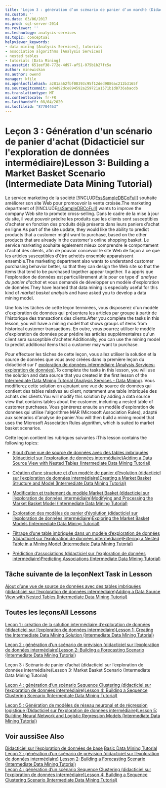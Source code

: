 ```yaml
---
title: 'Leçon 3 : génération d’un scénario de panier d’un marché (Didacticiel intermédiaire sur l’exploration de données) | Microsoft Docs'
ms.custom: ''
ms.date: 03/06/2017
ms.prod: sql-server-2014
ms.reviewer: ''
ms.technology: analysis-services
ms.topic: conceptual
helpviewer_keywords:
- data mining [Analysis Services], tutorials
- association algorithms [Analysis Services]
- nested tables
- tutorials [Data Mining]
ms.assetid: 651eef38-772e-4d97-af51-075b1b27fc5a
author: minewiskan
ms.author: owend
manager: kfile
ms.openlocfilehash: a281aa62fbf08393c95f12ded9886ac212b3165f
ms.sourcegitcommit: ad4d92dce894592a259721a1571b1d8736abacdb
ms.translationtype: MT
ms.contentlocale: fr-FR
ms.lasthandoff: 08/04/2020
ms.locfileid: "87704463"
---
```

# <a name="lesson-3-building-a-market-basket-scenario-intermediate-data-mining-tutorial"></a><span data-ttu-id="ff538-102">Leçon 3 : Génération d'un scénario de panier d'achat (Didacticiel sur l'exploration de données intermédiaire)</span><span class="sxs-lookup"><span data-stu-id="ff538-102">Lesson 3: Building a Market Basket Scenario (Intermediate Data Mining Tutorial)</span></span>
  <span data-ttu-id="ff538-103">Le service marketing de la société [!INCLUDE[ssSampleDBCoFull](../includes/sssampledbcofull-md.md)] souhaite améliorer son site Web pour promouvoir la vente croisée.</span><span class="sxs-lookup"><span data-stu-id="ff538-103">The marketing department of [!INCLUDE[ssSampleDBCoFull](../includes/sssampledbcofull-md.md)] wants to improve the company Web site to promote cross-selling.</span></span> <span data-ttu-id="ff538-104">Dans le cadre de la mise à jour du site, il veut pouvoir prédire les produits que les clients sont susceptibles d'acheter en fonction des produits déjà présents dans leurs paniers d'achat en ligne.</span><span class="sxs-lookup"><span data-stu-id="ff538-104">As part of the site update, they would like the ability to predict products that a customer might want to purchase, based on the other products that are already in the customer's online shopping basket.</span></span> <span data-ttu-id="ff538-105">Le service marketing souhaite également mieux comprendre le comportement d'achat des clients, afin de pouvoir concevoir le site Web de façon à ce que les articles susceptibles d'être achetés ensemble apparaissent ensemble.</span><span class="sxs-lookup"><span data-stu-id="ff538-105">The marketing department also wants to understand customer purchasing behavior better, so that they can design the Web site so that the items that tend to be purchased together appear together.</span></span> <span data-ttu-id="ff538-106">Il a appris que l'exploration de données est particulièrement utile pour ce type d' *analyse du panier d'achat* et vous demandé de développer un modèle d'exploration de données.</span><span class="sxs-lookup"><span data-stu-id="ff538-106">They have learned that data mining is especially useful for this kind of *market basket analysis* and have asked you to develop a data mining model.</span></span>  
  
 <span data-ttu-id="ff538-107">Une fois les tâches de cette leçon terminées, vous disposerez d'un modèle d'exploration de données qui présentera les articles par groupe à partir de l'historique des transactions des clients.</span><span class="sxs-lookup"><span data-stu-id="ff538-107">After you complete the tasks in this lesson, you will have a mining model that shows groups of items from historical customer transactions.</span></span> <span data-ttu-id="ff538-108">En outre, vous pourrez utiliser le modèle d'exploration de données pour prédire les articles supplémentaires qu'un client sera susceptible d'acheter.</span><span class="sxs-lookup"><span data-stu-id="ff538-108">Additionally, you can use the mining model to predict additional items that a customer may want to purchase.</span></span>  
  
 <span data-ttu-id="ff538-109">Pour effectuer les tâches de cette leçon, vous allez utiliser la solution et la source de données que vous avez créées dans la première leçon du didacticiel sur l' [exploration de données intermédiaire &#40;Analysis Services-exploration de données&#41;](../../2014/tutorials/intermediate-data-mining-tutorial-analysis-services-data-mining.md).</span><span class="sxs-lookup"><span data-stu-id="ff538-109">To complete the tasks in this lesson, you will use the solution and data source that you created in the first lesson of the [Intermediate Data Mining Tutorial &#40;Analysis Services - Data Mining&#41;](../../2014/tutorials/intermediate-data-mining-tutorial-analysis-services-data-mining.md).</span></span> <span data-ttu-id="ff538-110">Vous modifierez cette solution en ajoutant une vue de source de données qui contient des tables relatives au client, notamment une table imbriquée des achats des clients.</span><span class="sxs-lookup"><span data-stu-id="ff538-110">You will modify this solution by adding a data source view that contains tables about the customer, including a nested table of customer purchases.</span></span>  <span data-ttu-id="ff538-111">Vous générerez ensuite un modèle d'exploration de données qui utilise l'algorithme MAR (Microsoft Association Rules), adapté aux scénarios d'analyse de panier.</span><span class="sxs-lookup"><span data-stu-id="ff538-111">You will then build a mining model that uses the Microsoft Association Rules algorithm, which is suited to market basket scenarios.</span></span>  
  
 <span data-ttu-id="ff538-112">Cette leçon contient les rubriques suivantes :</span><span class="sxs-lookup"><span data-stu-id="ff538-112">This lesson contains the following topics:</span></span>  
  
-   [<span data-ttu-id="ff538-113">Ajout d’une vue de source de données avec des tables imbriquées &#40;didacticiel sur l’exploration de données intermédiaire&#41;</span><span class="sxs-lookup"><span data-stu-id="ff538-113">Adding a Data Source View with Nested Tables &#40;Intermediate Data Mining Tutorial&#41;</span></span>](../../2014/tutorials/adding-a-data-source-view-with-nested-tables-intermediate-data-mining-tutorial.md)  
  
-   [<span data-ttu-id="ff538-114">Création d’une structure et d’un modèle de panier d’évolution &#40;didacticiel sur l’exploration de données intermédiaire&#41;</span><span class="sxs-lookup"><span data-stu-id="ff538-114">Creating a Market Basket Structure and Model &#40;Intermediate Data Mining Tutorial&#41;</span></span>](../../2014/tutorials/creating-a-market-basket-structure-and-model-intermediate-data-mining-tutorial.md)  
  
-   [<span data-ttu-id="ff538-115">Modification et traitement du modèle Market Basket &#40;didacticiel sur l’exploration de données intermédiaire&#41;</span><span class="sxs-lookup"><span data-stu-id="ff538-115">Modifying and Processing the Market Basket Model &#40;Intermediate Data Mining Tutorial&#41;</span></span>](../../2014/tutorials/modify-process-market-basket-model-intermediate-data-mining-tutorial.md)  
  
-   [<span data-ttu-id="ff538-116">Exploration des modèles de panier d’évolution &#40;didacticiel sur l’exploration de données intermédiaire&#41;</span><span class="sxs-lookup"><span data-stu-id="ff538-116">Exploring the Market Basket Models &#40;Intermediate Data Mining Tutorial&#41;</span></span>](../../2014/tutorials/exploring-the-market-basket-models-intermediate-data-mining-tutorial.md)  
  
-   [<span data-ttu-id="ff538-117">Filtrage d’une table imbriquée dans un modèle d’exploration de données &#40;didacticiel sur l’exploration de données intermédiaire&#41;</span><span class="sxs-lookup"><span data-stu-id="ff538-117">Filtering a Nested Table in a Mining Model &#40;Intermediate Data Mining Tutorial&#41;</span></span>](../../2014/tutorials/filtering-a-nested-table-in-a-mining-model-intermediate-data-mining-tutorial.md)  
  
-   [<span data-ttu-id="ff538-118">Prédiction d’associations &#40;didacticiel sur l’exploration de données intermédiaire&#41;</span><span class="sxs-lookup"><span data-stu-id="ff538-118">Predicting Associations &#40;Intermediate Data Mining Tutorial&#41;</span></span>](../../2014/tutorials/predicting-associations-intermediate-data-mining-tutorial.md)  
  
## <a name="next-task-in-lesson"></a><span data-ttu-id="ff538-119">Tâche suivante de la leçon</span><span class="sxs-lookup"><span data-stu-id="ff538-119">Next Task in Lesson</span></span>  
 [<span data-ttu-id="ff538-120">Ajout d’une vue de source de données avec des tables imbriquées &#40;didacticiel sur l’exploration de données intermédiaire&#41;</span><span class="sxs-lookup"><span data-stu-id="ff538-120">Adding a Data Source View with Nested Tables &#40;Intermediate Data Mining Tutorial&#41;</span></span>](../../2014/tutorials/adding-a-data-source-view-with-nested-tables-intermediate-data-mining-tutorial.md)  
  
## <a name="all-lessons"></a><span data-ttu-id="ff538-121">Toutes les leçons</span><span class="sxs-lookup"><span data-stu-id="ff538-121">All Lessons</span></span>  
 [<span data-ttu-id="ff538-122">Leçon 1 : création de la solution intermédiaire d’exploration de données &#40;didacticiel sur l’exploration de données intermédiaire&#41;</span><span class="sxs-lookup"><span data-stu-id="ff538-122">Lesson 1: Creating the Intermediate Data Mining Solution &#40;Intermediate Data Mining Tutorial&#41;</span></span>](../../2014/tutorials/lesson-1-create-solution-intermediate-data-mining-tutorial.md)  
  
 [<span data-ttu-id="ff538-123">Leçon 2 : génération d’un scénario de prévision &#40;didacticiel sur l’exploration de données intermédiaire&#41;</span><span class="sxs-lookup"><span data-stu-id="ff538-123">Lesson 2: Building a Forecasting Scenario &#40;Intermediate Data Mining Tutorial&#41;</span></span>](../../2014/tutorials/lesson-2-building-a-forecasting-scenario-intermediate-data-mining-tutorial.md)  
  
 <span data-ttu-id="ff538-124">Leçon 3 : Scénario de panier d’achat (didacticiel sur l’exploration de données intermédiaire)</span><span class="sxs-lookup"><span data-stu-id="ff538-124">Lesson 3: Market Basket Scenario (Intermediate Data Mining Tutorial)</span></span>  
  
 [<span data-ttu-id="ff538-125">Leçon 4 : génération d’un scénario Sequence Clustering &#40;didacticiel sur l’exploration de données intermédiaire&#41;</span><span class="sxs-lookup"><span data-stu-id="ff538-125">Lesson 4: Building a Sequence Clustering Scenario &#40;Intermediate Data Mining Tutorial&#41;</span></span>](../../2014/tutorials/lesson-4-build-sequence-clustering-scenario-intermediate-data-mining.md)  
  
 [<span data-ttu-id="ff538-126">Leçon 5 : Génération de modèles de réseau neuronal et de régression logistique &#40;Didacticiel sur l’exploration de données intermédiaire&#41;</span><span class="sxs-lookup"><span data-stu-id="ff538-126">Lesson 5: Building Neural Network and Logistic Regression Models &#40;Intermediate Data Mining Tutorial&#41;</span></span>](../../2014/tutorials/lesson-5-build-models-intermediate-data-mining-tutorial.md)  
  
## <a name="see-also"></a><span data-ttu-id="ff538-127">Voir aussi</span><span class="sxs-lookup"><span data-stu-id="ff538-127">See Also</span></span>  
 <span data-ttu-id="ff538-128">[Didacticiel sur l’exploration de données de base](../../2014/tutorials/basic-data-mining-tutorial.md) </span><span class="sxs-lookup"><span data-stu-id="ff538-128">[Basic Data Mining Tutorial](../../2014/tutorials/basic-data-mining-tutorial.md) </span></span>  
 <span data-ttu-id="ff538-129">[Leçon 2 : génération d’un scénario de prévision &#40;didacticiel sur l’exploration de données intermédiaire&#41;](../../2014/tutorials/lesson-2-building-a-forecasting-scenario-intermediate-data-mining-tutorial.md) </span><span class="sxs-lookup"><span data-stu-id="ff538-129">[Lesson 2: Building a Forecasting Scenario &#40;Intermediate Data Mining Tutorial&#41;](../../2014/tutorials/lesson-2-building-a-forecasting-scenario-intermediate-data-mining-tutorial.md) </span></span>  
 [<span data-ttu-id="ff538-130">Leçon 4 : génération d’un scénario Sequence Clustering &#40;didacticiel sur l’exploration de données intermédiaire&#41;</span><span class="sxs-lookup"><span data-stu-id="ff538-130">Lesson 4: Building a Sequence Clustering Scenario &#40;Intermediate Data Mining Tutorial&#41;</span></span>](../../2014/tutorials/lesson-4-build-sequence-clustering-scenario-intermediate-data-mining.md)  
  
  
